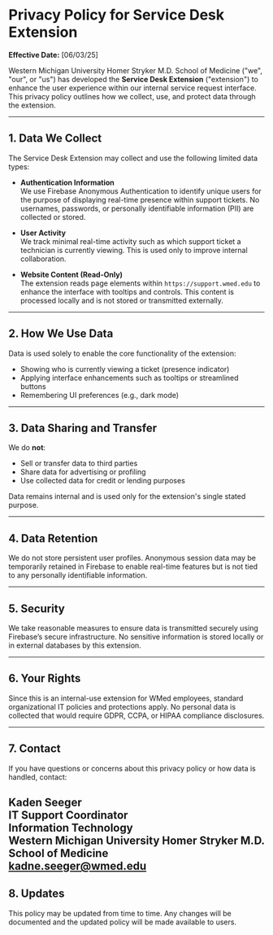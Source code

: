 # Privacy Policy for Service Desk Extension

**Effective Date:** [06/03/25]

Western Michigan University Homer Stryker M.D. School of Medicine ("we", "our", or "us") has developed the **Service Desk Extension** ("extension") to enhance the user experience within our internal service request interface. This privacy policy outlines how we collect, use, and protect data through the extension.

---

## 1. Data We Collect

The Service Desk Extension may collect and use the following limited data types:

- **Authentication Information**  
  We use Firebase Anonymous Authentication to identify unique users for the purpose of displaying real-time presence within support tickets. No usernames, passwords, or personally identifiable information (PII) are collected or stored.

- **User Activity**  
  We track minimal real-time activity such as which support ticket a technician is currently viewing. This is used only to improve internal collaboration.

- **Website Content (Read-Only)**  
  The extension reads page elements within `https://support.wmed.edu` to enhance the interface with tooltips and controls. This content is processed locally and is not stored or transmitted externally.

---

## 2. How We Use Data

Data is used solely to enable the core functionality of the extension:
- Showing who is currently viewing a ticket (presence indicator)
- Applying interface enhancements such as tooltips or streamlined buttons
- Remembering UI preferences (e.g., dark mode)

---

## 3. Data Sharing and Transfer

We do **not**:
- Sell or transfer data to third parties
- Share data for advertising or profiling
- Use collected data for credit or lending purposes

Data remains internal and is used only for the extension's single stated purpose.

---

## 4. Data Retention

We do not store persistent user profiles. Anonymous session data may be temporarily retained in Firebase to enable real-time features but is not tied to any personally identifiable information.

---

## 5. Security

We take reasonable measures to ensure data is transmitted securely using Firebase’s secure infrastructure. No sensitive information is stored locally or in external databases by this extension.

---

## 6. Your Rights

Since this is an internal-use extension for WMed employees, standard organizational IT policies and protections apply. No personal data is collected that would require GDPR, CCPA, or HIPAA compliance disclosures.

---

## 7. Contact

If you have questions or concerns about this privacy policy or how data is handled, contact:

**Kaden Seeger**  
IT Support Coordinator  
Information Technology  
Western Michigan University Homer Stryker M.D. School of Medicine  
kadne.seeger@wmed.edu
---

## 8. Updates

This policy may be updated from time to time. Any changes will be documented and the updated policy will be made available to users.
